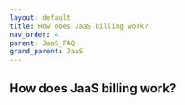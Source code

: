 ```yaml
---
layout: default
title: How does JaaS billing work?
nav_order: 4
parent: JaaS_FAQ
grand_parent: JaaS
---
```


## How does JaaS billing work?
